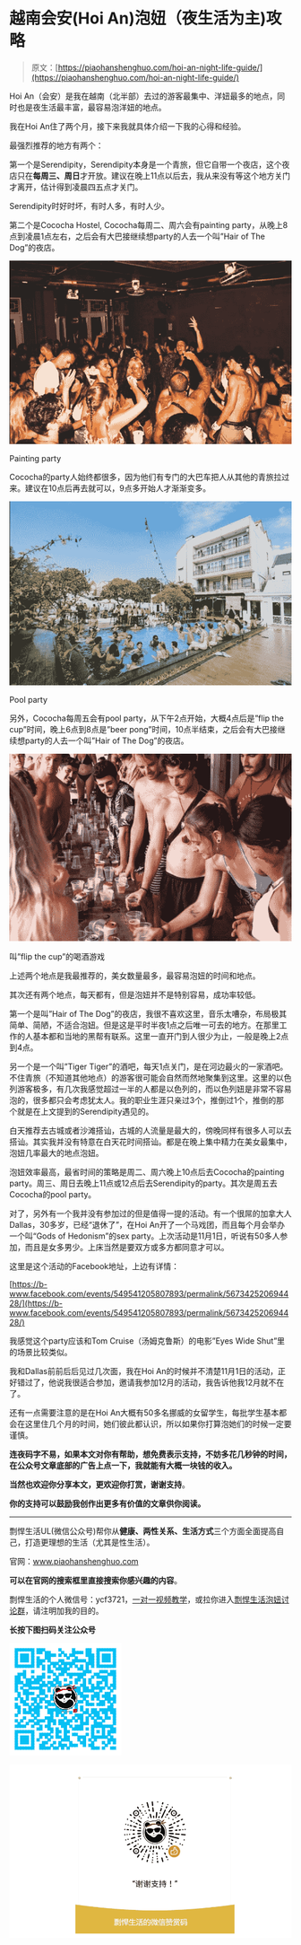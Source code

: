 # 越南会安(Hoi An)泡妞（夜生活为主)攻略

> 原文：[https://piaohanshenghuo.com/hoi-an-night-life-guide/](https://piaohanshenghuo.com/hoi-an-night-life-guide/)

Hoi An（会安）是我在越南（北半部）去过的游客最集中、洋妞最多的地点，同时也是夜生活最丰富，最容易泡洋妞的地点。

我在Hoi An住了两个月，接下来我就具体介绍一下我的心得和经验。

最强烈推荐的地方有两个：

第一个是Serendipity，Serendipity本身是一个青旅，但它自带一个夜店，这个夜店只在**每周三、周日**才开放。建议在晚上11点以后去，我从来没有等这个地方关门才离开，估计得到凌晨四五点才关门。

Serendipity时好时坏，有时人多，有时人少。

第二个是Cococha Hostel, Cococha每周二、周六会有painting party，从晚上8点到凌晨1点左右，之后会有大巴接继续想party的人去一个叫”Hair of The Dog”的夜店。

![](img/0660206c2e57e39330d6cd746f609152.png)



<figcaption class="wp-caption-text">Painting party</figcaption>



Cococha的party人始终都很多，因为他们有专门的大巴车把人从其他的青旅拉过来。建议在10点后再去就可以，9点多开始人才渐渐变多。

![](img/134aef4876890c24946c0b14170f283b.png)



<figcaption class="wp-caption-text">Pool party</figcaption>



另外，Cococha每周五会有pool party，从下午2点开始，大概4点后是”flip the cup”时间，晚上6点到8点是”beer pong”时间，10点半结束，之后会有大巴接继续想party的人去一个叫”Hair of The Dog”的夜店。

![](img/05cada0fd42e6f196df3661bb2ee20f6.png)



<figcaption class="wp-caption-text">叫”flip the cup”的喝酒游戏</figcaption>



上述两个地点是我最推荐的，美女数量最多，最容易泡妞的时间和地点。

其次还有两个地点，每天都有，但是泡妞并不是特别容易，成功率较低。

第一个是叫”Hair of The Dog”的夜店，我很不喜欢这里，音乐太嘈杂，布局极其简单、简陋，不适合泡妞。但是这是平时半夜1点之后唯一可去的地方。在那里工作的人基本都和当地的黑帮有联系。这里一直开门到人很少为止，一般是晚上2点到4点。

另一个是一个叫”Tiger Tiger”的酒吧，每天1点关门，是在河边最火的一家酒吧。不住青旅（不知道其他地点）的游客很可能会自然而然地聚集到这里。这里的以色列游客极多，有几次我感觉超过一半的人都是以色列的，而以色列妞是非常不容易泡的，很多都只会考虑犹太人。我的职业生涯只亲过3个，推倒过1个，推倒的那个就是在上文提到的Serendipity遇见的。

白天推荐去古城或者沙滩搭讪，古城的人流量是最大的，傍晚同样有很多人可以去搭讪。其实我并没有特意在白天花时间搭讪。都是在晚上集中精力在美女最集中，泡妞几率最大的地点泡妞。

泡妞效率最高，最省时间的策略是周二、周六晚上10点后去Cococha的painting party。周三、周日去晚上11点或12点后去Serendipity的party。其次是周五去Cococha的pool party。

对了，另外有一个我并没有参加过的但是值得一提的活动。有一个很屌的加拿大人Dallas，30多岁，已经“退休了”，在Hoi An开了一个马戏团，而且每个月会举办一个叫“Gods of Hedonism”的sex party。上次活动是11月1日，听说有50多人参加，而且是女多男少。上床当然是要双方或多方都同意才可以。

这里是这个活动的Facebook地址，上边有详情：

[https://b-www.facebook.com/events/549541205807893/permalink/567342520694428/](https://b-www.facebook.com/events/549541205807893/permalink/567342520694428/)

我感觉这个party应该和Tom Cruise（汤姆克鲁斯）的电影”Eyes Wide Shut”里的场景比较类似。

我和Dallas前前后后见过几次面，我在Hoi An的时候并不清楚11月1日的活动，正好错过了，他说我很适合参加，邀请我参加12月的活动，我告诉他我12月就不在了。

还有一点需要注意的是在Hoi An大概有50多名挪威的女留学生，每批学生基本都会在这里住几个月的时间，她们彼此都认识，所以如果你打算泡她们的时候一定要谨慎。

**连夜码字不易，如果本文对你有帮助，想免费表示支持，不妨多花几秒钟的时间，在公众号文章底部的广告上点一下，我就能有大概一块钱的收入。**

**当然也欢迎你分享本文，更欢迎你打赏，谢谢支持**。

**你的支持可以鼓励我创作出更多有价值的文章供你阅读。**

* * *

剽悍生活UL(微信公众号)帮你从**健康、两性关系、生活方式**三个方面全面提高自己，打造更理想的生活（尤其是性生活）。

官网：www.piaohanshenghuo.com

**可以在官网的搜索框里直接搜索你感兴趣的内容**。

剽悍生活的个人微信号：ycf3721，[一对一视频教学](https://www.piaohanshenghuo.com/1on1_coaching/)，或拉你进入[剽悍生活泡妞讨论群](https://piaohanshenghuo.com/ul-group-chat/)，请注明加我的目的。

**长按下图扫码关注公众号**

![](img/f283aab34dffe75dd56c46ab47e6c49a.png)

![](img/48a213915b598d48c51d7cbc5ebeaa6c.png)